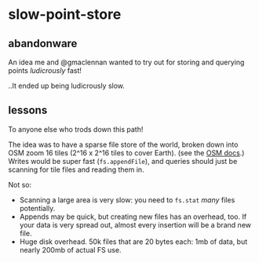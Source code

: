 # slow-point-store

## abandonware

An idea me and @gmaclennan wanted to try out for storing and querying points
*ludicrously* fast!

..It ended up being ludicrously slow.

## lessons

To anyone else who trods down this path!

The idea was to have a sparse file store of the world, broken down into OSM zoom
16 tiles (2^16 x 2^16 tiles to cover Earth). (see the [OSM
docs](http://wiki.openstreetmap.org/wiki/QuadTiles).) Writes would be super fast
(`fs.appendFile`), and queries should just be scanning for tile files and
reading them in.

Not so:

- Scanning a large area is very slow: you need to `fs.stat` *many* files
  potentially.
- Appends may be quick, but creating new files has an overhead, too. If your
  data is very spread out, almost every insertion will be a brand new file.
- Huge disk overhead. 50k files that are 20 bytes each: 1mb of data, but nearly
  200mb of actual FS use.

